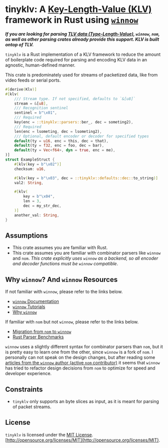 # tinyklv: A [Key-Length-Value (KLV)](https://en.wikipedia.org/wiki/KLV) framework in Rust using [`winnow`](https://crates.io/crates/winnow)

***If you are looking for parsing [TLV data (Type-Length-Value)](https://en.wikipedia.org/wiki/Type%E2%80%93length%E2%80%93value), `winnow`, `nom`, as well as other parsing crates already provide this support. KLV is built ontop of TLV.***

`tinyklv` is a Rust implementation of a KLV framework to reduce the amount of boilerplate code required for parsing and encoding KLV data in an agnostic, human-defined manner.

This crate is predominately used for streams of packetized data, like from video feeds or serial ports.
 <!-- Options for handling streams of partial packets is supported. TODO: implement this before adding to README -->

```rust ignore
#[derive(Klv)]
#[klv(
    /// Stream type. If not specified, defaults to `&[u8]`
    stream = &[u8],
    /// Recognition sentinel
    sentinel = b"\x01",
    /// Required
    key(enc = ::tinyklv::parsers::ber_, dec = someting2),
    /// Required
    len(enc = lsometing, dec = lsometing2),
    /// Optional, default encoder or decoder for specified types
    default(ty = u16, enc = this, dec = that),
    default(ty = f32, enc = foo, dec = bar),
    default(ty = Vec<f64>, dyn = true, enc = me),
)]
struct ExampleStruct {
    #[klv(key = b"\x02")]
    checksum: u16,

    #[klv(key = b"\x03", dec = ::tinyklv::defaults::dec::to_string)]
    val2: String,

    #[klv(
        key = b"\x04",
        len = 3,
        dec = my_str_dec,
    )]
    another_val: String,
}
```

## Assumptions

* This crate assumes you are familiar with Rust.
* This crate assumes you are familiar with combinator parsers like `winnow` and `nom`. *This crate explicitly uses `winnow` as a backend, so all encoder and decoder functions must be `winnow` compatible*.

## Why `winnow`? And `winnow` Resources

If not familiar with `winnow`, please refer to the links below.

* [`winnow` Documentation](https://docs.rs/winnow/latest/winnow/)
* [`winnow` Tutorials](https://docs.rs/winnow/latest/winnow/_tutorial/index.html)
* [Why `winnow`](https://docs.rs/winnow/latest/winnow/_topic/why/index.html)

If familiar with `nom` but not `winnow`, please refer to the links below.

* [Migration from `nom` to `winnow`](https://docs.rs/winnow/latest/winnow/_topic/nom/index.html)
* [Rust Parser Benchmarks](https://github.com/rosetta-rs/parse-rosetta-rs/tree/main/examples)

`winnow` uses a slightly different syntax for combinator parsers than `nom`, but it is pretty easy to learn one from the other, since `winnow` is a fork of `nom`. I personally can not speak on the design changes, but after reading some [articles from the `winnow` author (active `nom` contributor)](https://epage.github.io/blog/2023/07/winnow-0-5-the-fastest-rust-parser-combinator-library/) it seems that `winnow` has tried to refactor design decisions from `nom` to optimize for speed and developer experience.

## Constraints

* `tinyklv` only supports an byte slices as input, as it is meant for parsing of packet streams.

## License

`tinyklv` is licensed under the [MIT License](./LICENSE). [http://opensource.org/licenses/MIT](http://opensource.org/licenses/MIT).
